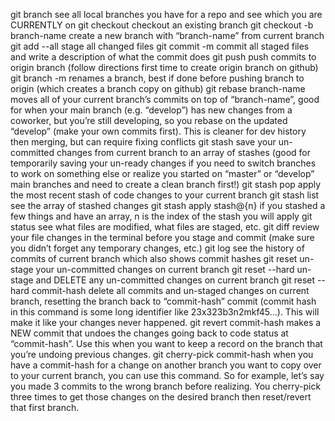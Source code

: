 git branch
see all local branches you have for a repo and see which you are CURRENTLY on
git checkout
checkout an existing branch
git checkout -b branch-name
create a new branch with “branch-name” from current branch
git add --all
stage all changed files
git commit -m
commit all staged files and write a description of what the commit does
git push
push commits to origin branch (follow directions first time to create origin branch on github)
git branch -m
renames a branch, best if done before pushing branch to origin (which creates a branch copy on github)
git rebase branch-name
moves all of your current branch’s commits on top of “branch-name”, good for when your main branch (e.g. “develop”) has new changes from a coworker, but you’re still developing, so you rebase on the updated “develop” (make your own commits first). This is cleaner for dev history then merging, but can require fixing conflicts
git stash
save your un-committed changes from current branch to an array of stashes (good for temporarily saving your un-ready changes if you need to switch branches to work on something else or realize you started on “master” or “develop” main branches and need to create a clean branch first!)
git stash pop
apply the most recent stash of code changes to your current branch
git stash list
see the array of stashed changes
git stash apply stash@{n}
if you stashed a few things and have an array, n is the index of the stash you will apply
git status
see what files are modified, what files are staged, etc.
git diff
review your file changes in the terminal before you stage and commit (make sure you didn’t forget any temporary changes, etc.)
git log
see the history of commits of current branch which also shows commit hashes
git reset
un-stage your un-committed changes on current branch
git reset --hard
un-stage and DELETE any un-committed changes on current branch
git reset --hard commit-hash
delete all commits and un-staged changes on current branch, resetting the branch back to “commit-hash” commit (commit hash in this command is some long identifier like 23x323b3n2mkf45…). This will make it like your changes never happened.
git revert commit-hash
makes a NEW commit that undoes the changes going back to code status at “commit-hash”. Use this when you want to keep a record on the branch that you’re undoing previous changes.
git cherry-pick commit-hash
when you have a commit-hash for a change on another branch you want to copy over to your current branch, you can use this command. So for example, let’s say you made 3 commits to the wrong branch before realizing. You cherry-pick three times to get those changes on the desired branch then reset/revert that first branch.
